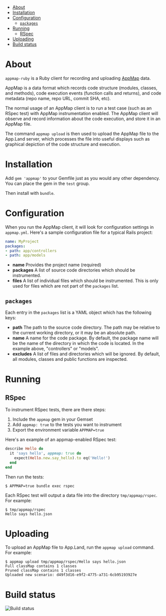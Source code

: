 - [About](#About)
- [Installation](#Installation)
- [Configuration](#Configuration)
  - [`packages`](#packages)
- [Running](#Running)
  - [RSpec](#RSpec)
- [Uploading](#Uploading)
- [Build status](#Build-status)

# About

`appmap-ruby` is a Ruby client for recording and uploading [AppMap](https://github.com/applandinc/appmap) data.

AppMap is a data format which records code structure (modules, classes, and methods), code execution events
(function calls and returns), and code metadata (repo name, repo URL, commit SHA, etc).

The normal usage of an AppMap client is to run a test case (such as an RSpec test) with AppMap instrumentation enabled.
The AppMap client will observe and record information about the code execution, and store it in an AppMap file.

The command `appmap upload` is then used to upload the AppMap file to the App.Land server, which processes the file into
useful displays such as graphical depiction of the code structure and execution.

# Installation

Add `gem 'appmap'` to your Gemfile just as you would any other dependency. You can place the gem in the `test` group.

Then install with `bundle`. 

# Configuration

When you run the AppMap client, it will look for configuration settings in `appmap.yml`. Here's a sample configuration
file for a typical Rails project:

```yaml
name: MyProject
packages:
- path: app/controllers
- path: app/models
```

* **name** Provides the project name (required)
* **packages** A list of source code directories which should be instrumented.
* **files** A list of individual files which should be instrumented. This is only used for files which are
  not part of the `packages` list.

## `packages`

Each entry in the `packages` list is a YAML object which has the following keys:

* **path** The path to the source code directory. The path may be relative to the current working directory, or it may
  be an absolute path.
* **name** A name for the code package. By default, the package name will be the name of the directory in which the code
  is located. In the example above, "controllers" or "models".
* **excludes** A list of files and directories which will be ignored. By default, all modules, classes and public
  functions are inspected.

# Running

## RSpec

To instrument RSpec tests, there are there steps:

1) Include the `appmap` gem in your Gemset
2) Add `appmap: true` to the tests you want to instrument
3) Export the environment variable `APPMAP=true`

Here's an example of an appmap-enabled RSpec test:

```ruby
describe Hello do
  it 'says hello', appmap: true do
    expect(Hello.new.say_hello).to eq('Hello!')
  end
end
```

Then run the tests:

```sh-session
$ APPMAP=true bundle exec rspec
```

Each RSpec test will output a data file into the directory `tmp/appmap/rspec`. For example:

```
$ tmp/appmap/rspec
Hello says hello.json
```

# Uploading

To upload an AppMap file to App.Land, run the `appmap upload` command. For example:

```sh-session
$ appmap upload tmp/appmap/rspec/Hello says hello.json
Full classMap contains 1 classes
Pruned classMap contains 1 classes
Uploaded new scenario: d49f3d16-e9f2-4775-a731-6cb95193927e
```

# Build status

![Build status](https://travis-ci.org/applandinc/appmap-ruby.svg?branch=master)
